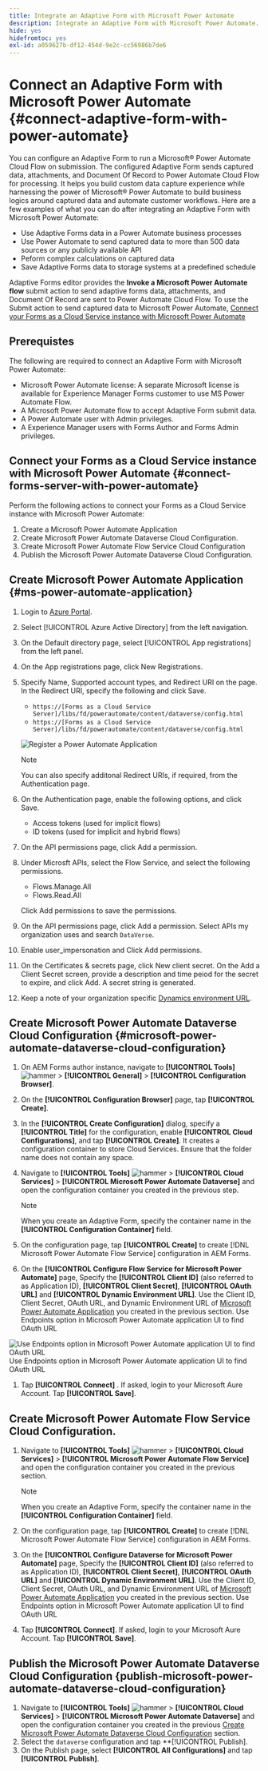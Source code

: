 ```yaml
---
title: Integrate an Adaptive Form with Microsoft Power Automate
description: Integrate an Adaptive Form with Microsoft Power Automate.
hide: yes
hidefromtoc: yes
exl-id: a059627b-df12-454d-9e2c-cc56986b7de6
---
```

# Connect an Adaptive Form with Microsoft Power Automate {#connect-adaptive-form-with-power-automate}

You can configure an Adaptive Form to run a Microsoft® Power Automate Cloud Flow on submission. The configured Adaptive Form sends captured data, attachments, and Document Of Record to Power Automate Cloud Flow for processing. It helps you build custom data capture experience while harnessing the power of Microsoft® Power Automate to build business logics around captured data and automate customer workflows. Here are a few examples of what you can do after integrating an Adaptive Form with Microsoft Power Automate: 

* Use Adaptive Forms data in a Power Automate business processes
* Use Power Automate to send captured data to more than 500 data sources or any publicly available API  
* Peform complex calculations on captured data
* Save Adaptive Forms data to storage systems at a predefined schedule

Adaptive Forms editor provides the **Invoke a Microsoft Power Automate flow** submit action to send adaptive forms data, attachments, and Document Of Record are sent to Power Automate Cloud Flow. To use the Submit action to send captured data to Microsoft Power Automate, [Connect your Forms as a Cloud Service instance with Microsoft Power Automate](forms-microsoft-power-automate-integration.md#connect-forms-server-with-power-automate)  

## Prerequistes

The following are required to connect an Adaptive Form with Microsoft Power Automate: 

* Microsoft Power Automate license: A separate Microsoft license is available for Experience Manager Forms customer to use MS Power Automate Flow.
* A Microsoft Power Automate flow to accept Adaptive Form submit data.
* A Power Automate user with Admin privileges.
* A Experience Manager users with Forms Author and Forms Admin privileges.


## Connect your Forms as a Cloud Service instance with Microsoft Power Automate {#connect-forms-server-with-power-automate}

Perform the following actions to connect your Forms as a Cloud Service instance with Microsoft Power Automate:

1. Create a Microsoft Power Automate Application
1. Create Microsoft Power Automate Dataverse Cloud Configuration.
1. Create Microsoft Power Automate Flow Service Cloud Configuration
1. Publish the Microsoft Power Automate Dataverse Cloud Configuration.

## Create Microsoft Power Automate Application {#ms-power-automate-application}

1. Login to [Azure Portal](https://portal.azure.com/).
1. Select [!UICONTROL Azure Active Directory] from the left navigation.
1. On the Default directory page, select [!UICONTROL App registrations] from the left panel.
1. On the App registrations page, click New Registrations.
1. Specify Name, Supported account types, and Redirect URI on the page. In the Redirect URI, specify the following and click Save.
    * `https://[Forms as a Cloud Service Server]/libs/fd/powerautomate/content/dataverse/config.html`
    * `https://[Forms as a Cloud Service Server]/libs/fd/powerautomate/content/dataverse/config.html`

    ![Register a Power Automate Application](assets/power-automate-application.png)

    >[!NOTE]
    >You can also specify additonal Redirect URIs, if required, from the Authentication page.
    >

1. On the Authentication page, enable the following options, and click Save.

    * Access tokens (used for implicit flows)
    * ID tokens (used for implicit and hybrid flows)

1. On the API permissions page, click Add a permission. 
1. Under Microsft APIs, select the Flow Service, and select the following permissions. 
    * Flows.Manage.All
    * Flows.Read.All

    Click Add permissions to save the permissions.
1. On the API permissions page, click Add a permission. Select APIs my organization uses and search `DataVerse`.
1. Enable user_impersonation and Click Add permissions.
1. On the Certificates & secrets page, click New client secret. On the Add a Client Secret screen, provide a description and time peiod for the secret to expire, and click Add. A secret string is generated. 
1. Keep a note of your organization specific [Dynamics environment URL](https://docs.microsoft.com/en-us/power-automate/web-api#compose-http-requests).

## Create Microsoft Power Automate Dataverse Cloud Configuration {#microsoft-power-automate-dataverse-cloud-configuration}

1. On AEM Forms author instance, navigate to **[!UICONTROL Tools]** ![hammer](assets/hammer.png) &gt; **[!UICONTROL General]** &gt; **[!UICONTROL Configuration Browser]**.
1. On the **[!UICONTROL Configuration Browser]** page, tap **[!UICONTROL Create]**.
1. In the **[!UICONTROL Create Configuration]** dialog, specify a **[!UICONTROL Title]** for the configuration, enable **[!UICONTROL Cloud Configurations]**, and tap **[!UICONTROL Create]**. It creates a configuration container to store  Cloud Services. Ensure that the folder name does not contain any space.
1. Navigate to **[!UICONTROL Tools]** ![hammer](assets/hammer.png) &gt; **[!UICONTROL Cloud Services]** &gt; **[!UICONTROL Microsoft Power Automate Dataverse]** and open the configuration container you created in the previous step.

   >[!NOTE]
   >
   >When you create an Adaptive Form, specify the container name in the **[!UICONTROL Configuration Container]** field.  
1. On the configuration page, tap **[!UICONTROL Create]** to create [!DNL Microsoft Power Automate Flow Service] configuration in AEM Forms.
1. On the **[!UICONTROL Configure Flow Service for Microsoft Power Automate]** page, Specify the **[!UICONTROL Client ID]** (also referred to as Application ID), **[!UICONTROL Client Secret]**, **[!UICONTROL OAuth URL]** and **[!UICONTROL Dynamic Environment URL]**. Use the Client ID, Client Secret, OAuth URL, and Dynamic Environment URL of [Microsoft Power Automate Application](#ms-power-automate-application) you created in the previous section. Use Endpoints option in Microsoft Power Automate application UI to find OAuth URL

  ![Use Endpoints option in Microsoft Power Automate application UI to find OAuth URL](assets/endpoints.png)
  Use Endpoints option in Microsoft Power Automate application UI to find OAuth URL

1. Tap **[!UICONTROL Connect]** . If asked, login to your Microsoft Aure Account. Tap **[!UICONTROL Save]**.

## Create Microsoft Power Automate Flow Service Cloud Configuration.

1. Navigate to **[!UICONTROL Tools]** ![hammer](assets/hammer.png) &gt; **[!UICONTROL Cloud Services]** &gt; **[!UICONTROL Microsoft Power Automate Flow Service]** and open the configuration container you created in the previous section.

   >[!NOTE]
   >
   >When you create an Adaptive Form, specify the container name in the **[!UICONTROL Configuration Container]** field.  
1. On the configuration page, tap **[!UICONTROL Create]** to create [!DNL Microsoft Power Automate Flow Service] configuration in AEM Forms.
1. On the **[!UICONTROL Configure Dataverse for Microsoft Power Automate]** page, Specify the **[!UICONTROL Client ID]** (also referred to as Application ID), **[!UICONTROL Client Secret]**, **[!UICONTROL OAuth URL]** and **[!UICONTROL Dynamic Environment URL]**. Use the Client ID, Client Secret, OAuth URL, and Dynamic Environment URL of [Microsoft Power Automate Application](#ms-power-automate-application) you created in the previous section. Use Endpoints option in Microsoft Power Automate application UI to find OAuth URL
1. Tap **[!UICONTROL Connect]**. If asked, login to your Microsoft Aure Account. Tap **[!UICONTROL Save]**.

## Publish the Microsoft Power Automate Dataverse Cloud Configuration {publish-microsoft-power-automate-dataverse-cloud-configuration}

1. Navigate to **[!UICONTROL Tools]** ![hammer](assets/hammer.png) &gt; **[!UICONTROL Cloud Services]** &gt; **[!UICONTROL Microsoft Power Automate Dataverse]** and open the configuration container you created in the previous [Create Microsoft Power Automate Dataverse Cloud Configuration](#microsoft-power-automate-dataverse-cloud-configuration) section.
1. Select the `dataverse` configuration and tap **[!UICONTROL Publish]. 
1. On the Publish page, select **[!UICONTROL All Configurations]** and tap **[!UICONTROL Publish]**.